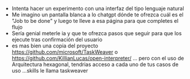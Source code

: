 - Intenta hacer un experimento con una interfaz del tipo lenguaje natural
- Me imagino un pantalla blanca a lo chatgpt dónde te ofrezca cuál es el "Job to be done" y luego te lleve a esa página para que completes el flujo
- Sería genial meterle ia y que te ofrezca pasos que seguir para que los ejecute tras confirmación del usuario
- es mas bien una copia del proyecto  https://github.com/microsoft/TaskWeaver o https://github.com/KillianLucas/open-interpreter/  ... pero con el uso de Arquitectura hexagonal, tendrias acceso a cada uno de tus casos de uso ...skills le llama taskweaver